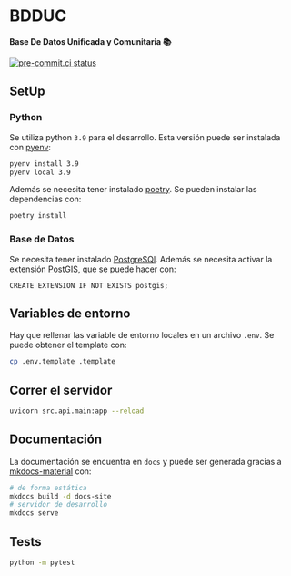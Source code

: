 
# BDDUC

**Base De Datos Unificada y Comunitaria 📚**

[![pre-commit.ci status](https://results.pre-commit.ci/badge/github/open-source-uc/bdd/main.svg)](https://results.pre-commit.ci/latest/github/open-source-uc/bdd/main)

## SetUp

### Python

Se utiliza python `3.9` para el desarrollo.
Esta versión puede ser instalada con [pyenv][pyenv]:

```bash
pyenv install 3.9
pyenv local 3.9
```

Además se necesita tener instalado [poetry][poetry].
Se pueden instalar las dependencias con:

```bash
poetry install
```
[pyenv]: https://github.com/pyenv/pyenv#simple-python-version-management-pyenv
[poetry]: https://python-poetry.org/

### Base de Datos

Se necesita tener instalado [PostgreSQl][postgresql-download].
Además se necesita activar la extensión [PostGIS][postgis], que se
puede hacer con:

```psql
CREATE EXTENSION IF NOT EXISTS postgis;
```

[postgresql-download]: https://www.postgresql.org/download/
[postgis]: https://postgis.net/documentation/

## Variables de entorno

Hay que rellenar las variable de entorno locales en un archivo `.env`.
Se puede obtener el template con:

```bash
cp .env.template .template
```

## Correr el servidor

```bash
uvicorn src.api.main:app --reload
```

## Documentación

La documentación se encuentra en `docs` y puede ser generada
gracias a [mkdocs-material][mkdocs-material] con:

```bash
# de forma estática
mkdocs build -d docs-site
# servidor de desarrollo
mkdocs serve
```
[mkdocs-material]: https://squidfunk.github.io/mkdocs-material/

## Tests

```bash
python -m pytest
```
